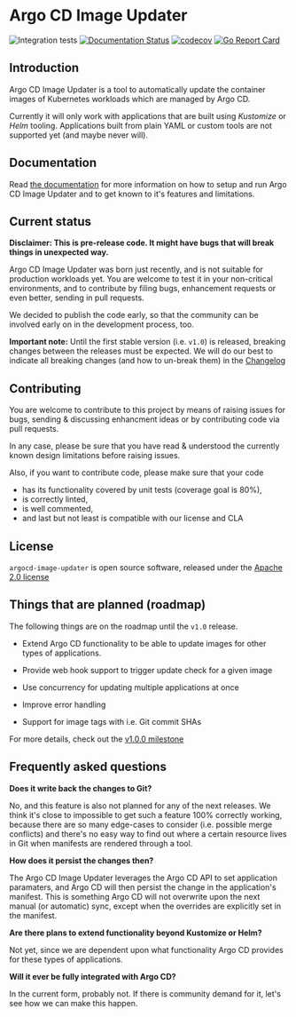 # Argo CD Image Updater

![Integration tests](https://github.com/argoproj-labs/argocd-image-updater/workflows/Integration%20tests/badge.svg?branch=master&event=push)
[![Documentation Status](https://readthedocs.org/projects/argocd-image-updater/badge/?version=latest)](https://argocd-image-updater.readthedocs.io/en/latest/?badge=latest)
[![codecov](https://codecov.io/gh/argoproj-labs/argocd-image-updater/branch/master/graph/badge.svg)](https://codecov.io/gh/argoproj-labs/argocd-image-updater)
[![Go Report Card](https://goreportcard.com/badge/github.com/argoproj-labs/argocd-image-updater)](https://goreportcard.com/report/github.com/argoproj-labs/argocd-image-updater)

## Introduction

Argo CD Image Updater is a tool to automatically update the container
images of Kubernetes workloads which are managed by Argo CD.

Currently it will only work with applications that are built using *Kustomize*
or *Helm* tooling. Applications built from plain YAML or custom tools are not
supported yet (and maybe never will). 

## Documentation

Read
[the documentation](https://argocd-image-updater.readthedocs.io)
for more information on how to setup and run Argo CD Image Updater and to get
known to it's features and limitations.

## Current status

**Disclaimer: This is pre-release code. It might have bugs that will
break things in unexpected way.**

Argo CD Image Updater was born just recently, and is not suitable for
production workloads yet. You are welcome to test it in your non-critical
environments, and to contribute by filing bugs, enhancement requests or even
better, sending in pull requests.

We decided to publish the code early, so that the community can be involved
early on in the development process, too.

**Important note:** Until the first stable version (i.e. `v1.0`) is released,
breaking changes between the releases must be expected. We will do our best
to indicate all breaking changes (and how to un-break them) in the
[Changelog](CHANGELOG.md)

## Contributing

You are welcome to contribute to this project by means of raising issues for
bugs, sending & discussing enhancment ideas or by contributing code via pull
requests.

In any case, please be sure that you have read & understood the currently known
design limitations before raising issues.

Also, if you want to contribute code, please make sure that your code

* has its functionality covered by unit tests (coverage goal is 80%),
* is correctly linted,
* is well commented,
* and last but not least is compatible with our license and CLA

## License

`argocd-image-updater` is open source software, released under the
[Apache 2.0 license](https://www.apache.org/licenses/LICENSE-2.0)

## Things that are planned (roadmap)

The following things are on the roadmap until the `v1.0` release.

* Extend Argo CD functionality to be able to update images for other types of
  applications.

* Provide web hook support to trigger update check for a given image

* Use concurrency for updating multiple applications at once

* Improve error handling

* Support for image tags with i.e. Git commit SHAs

For more details, check out the
[v1.0.0 milestone](https://github.com/argoproj-labs/argocd-image-updater/milestone/1)

## Frequently asked questions

**Does it write back the changes to Git?**

No, and this feature is also not planned for any of the next releases. We think
it's close to impossible to get such a feature 100% correctly working, because
there are so many edge-cases to consider (i.e. possible merge conflicts) and
there's no easy way to find out where a certain resource lives in Git when
manifests are rendered through a tool.

**How does it persist the changes then?**

The Argo CD Image Updater leverages the Argo CD API to set application paramaters,
and Argo CD will then persist the change in the application's manifest. This is
something Argo CD will not overwrite upon the next manual (or automatic) sync,
except when the overrides are explicitly set in the manifest.

**Are there plans to extend functionality beyond Kustomize or Helm?**

Not yet, since we are dependent upon what functionality Argo CD provides for
these types of applications.

**Will it ever be fully integrated with Argo CD?**

In the current form, probably not. If there is community demand for it, let's
see how we can make this happen.
